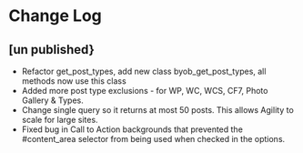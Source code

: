 # Change Log

## [un published}
- Refactor get_post_types, add new class byob_get_post_types, all methods now use this class 
- Added more post type exclusions - for WP, WC, WCS, CF7, Photo Gallery & Types.
- Change single query so it returns at most 50 posts.  This allows Agility to scale for large sites.
- Fixed bug in Call to Action backgrounds that prevented the #content_area selector from being used when checked in the options.
